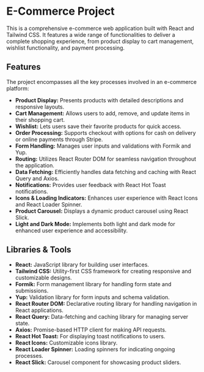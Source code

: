 <h1>E-Commerce Project</h1>

<p>This is a comprehensive e-commerce web application built with React and Tailwind CSS. It features a wide range of functionalities to deliver a complete shopping experience, from product display to cart management, wishlist functionality, and payment processing.</p>

<h2>Features</h2>

<p>The project encompasses all the key processes involved in an e-commerce platform:</p>

<ul>
    <li><strong>Product Display:</strong> Presents products with detailed descriptions and responsive layouts.</li>
    <li><strong>Cart Management:</strong> Allows users to add, remove, and update items in their shopping cart.</li>
    <li><strong>Wishlist:</strong> Lets users save their favorite products for quick access.</li>
    <li><strong>Order Processing:</strong> Supports checkout with options for cash on delivery or online payments through Stripe.</li>
    <li><strong>Form Handling:</strong> Manages user inputs and validations with Formik and Yup.</li>
    <li><strong>Routing:</strong> Utilizes React Router DOM for seamless navigation throughout the application.</li>
    <li><strong>Data Fetching:</strong> Efficiently handles data fetching and caching with React Query and Axios.</li>
    <li><strong>Notifications:</strong> Provides user feedback with React Hot Toast notifications.</li>
    <li><strong>Icons & Loading Indicators:</strong> Enhances user experience with React Icons and React Loader Spinner.</li>
    <li><strong>Product Carousel:</strong> Displays a dynamic product carousel using React Slick.</li>
    <li><strong>Light and Dark Mode:</strong> Implements both light and dark mode for enhanced user experience and accessibility.</li>
</ul>

<h2>Libraries & Tools</h2>

<ul>
    <li><strong>React:</strong> JavaScript library for building user interfaces.</li>
    <li><strong>Tailwind CSS:</strong> Utility-first CSS framework for creating responsive and customizable designs.</li>
    <li><strong>Formik:</strong> Form management library for handling form state and submissions.</li>
    <li><strong>Yup:</strong> Validation library for form inputs and schema validation.</li>
    <li><strong>React Router DOM:</strong> Declarative routing library for handling navigation in React applications.</li>
    <li><strong>React Query:</strong> Data-fetching and caching library for managing server state.</li>
    <li><strong>Axios:</strong> Promise-based HTTP client for making API requests.</li>
    <li><strong>React Hot Toast:</strong> For displaying toast notifications to users.</li>
    <li><strong>React Icons:</strong> Customizable icons library.</li>
    <li><strong>React Loader Spinner:</strong> Loading spinners for indicating ongoing processes.</li>
    <li><strong>React Slick:</strong> Carousel component for showcasing product sliders.</li>
</ul>
